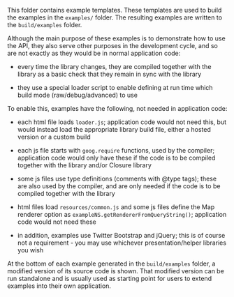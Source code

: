 This folder contains example templates. These templates are used to build the examples in the `examples/` folder. The resulting examples are written to the `build/examples` folder.

Although the main purpose of these examples is to demonstrate how to use the API, they also serve other purposes in the development cycle, and so are not exactly as they would be in normal application code:

 * every time the library changes, they are compiled together with the library as a basic check that they remain in sync with the library

 * they use a special loader script to enable defining at run time which build mode (raw/debug/advanced) to use

To enable this, examples have the following, not needed in application code:

 * each html file loads `loader.js`; application code would not need this, but would instead load the appropriate library build file, either a hosted version or a custom build

 * each js file starts with `goog.require` functions, used by the compiler; application code would only have these if the code is to be compiled together with the library and/or Closure library

 * some js files use type definitions (comments with @type tags); these are also used by the compiler, and are only needed if the code is to be compiled together with the library

 * html files load `resources/common.js` and some js files define the Map renderer option as `exampleNS.getRendererFromQueryString()`; application code would not need these

 * in addition, examples use Twitter Bootstrap and jQuery; this is of course not a requirement - you may use whichever presentation/helper libraries you wish

At the bottom of each example generated in the `build/examples` folder, a modified version of its source code is shown. That modified version can be run standalone and is usually used as starting point for users to extend examples into their own application.
